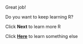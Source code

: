 Great job! 


Do you want to keep learning R? 


Click **Next** to learn more R


Click [**Here**](https://uclapsych.qualtrics.com/jfe/form/SV_24zyJv5sB10fdxI) to learn something else 
